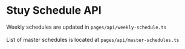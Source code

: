 # Stuy Schedule API

Weekly schedules are updated in `pages/api/weekly-schedule.ts`
<br>
<br>
List of master schedules is located at `pages/api/master-schedules.ts`
